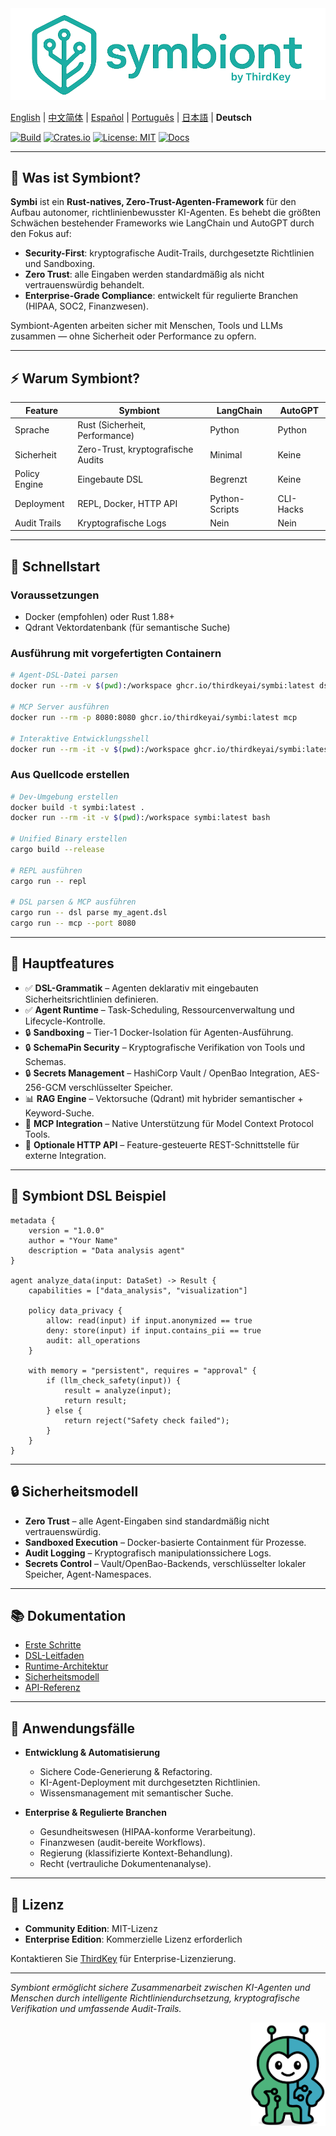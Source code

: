 <img src="logo-hz.png" alt="Symbi">

[English](README.md) | [中文简体](README.zh-cn.md) | [Español](README.es.md) | [Português](README.pt.md) | [日本語](README.ja.md) | **Deutsch**

[![Build](https://img.shields.io/github/actions/workflow/status/thirdkeyai/symbiont/docker-build.yml?branch=main)](https://github.com/thirdkeyai/symbiont/actions)
[![Crates.io](https://img.shields.io/crates/v/symbi)](https://crates.io/crates/symbi)
[![License: MIT](https://img.shields.io/badge/license-MIT-blue.svg)](LICENSE)
[![Docs](https://img.shields.io/badge/docs-online-brightgreen)](https://docs.symbiont.dev)

---

## 🚀 Was ist Symbiont?

**Symbi** ist ein **Rust-natives, Zero-Trust-Agenten-Framework** für den Aufbau autonomer, richtlinienbewusster KI-Agenten.
Es behebt die größten Schwächen bestehender Frameworks wie LangChain und AutoGPT durch den Fokus auf:

* **Security-First**: kryptografische Audit-Trails, durchgesetzte Richtlinien und Sandboxing.
* **Zero Trust**: alle Eingaben werden standardmäßig als nicht vertrauenswürdig behandelt.
* **Enterprise-Grade Compliance**: entwickelt für regulierte Branchen (HIPAA, SOC2, Finanzwesen).

Symbiont-Agenten arbeiten sicher mit Menschen, Tools und LLMs zusammen — ohne Sicherheit oder Performance zu opfern.

---

## ⚡ Warum Symbiont?

| Feature       | Symbiont                            | LangChain      | AutoGPT   |
| ------------- | ----------------------------------- | -------------- | --------- |
| Sprache       | Rust (Sicherheit, Performance)     | Python         | Python    |
| Sicherheit    | Zero-Trust, kryptografische Audits | Minimal        | Keine     |
| Policy Engine | Eingebaute DSL                     | Begrenzt       | Keine     |
| Deployment    | REPL, Docker, HTTP API             | Python-Scripts | CLI-Hacks |
| Audit Trails  | Kryptografische Logs               | Nein           | Nein      |

---

## 🏁 Schnellstart

### Voraussetzungen

* Docker (empfohlen) oder Rust 1.88+
* Qdrant Vektordatenbank (für semantische Suche)

### Ausführung mit vorgefertigten Containern

```bash
# Agent-DSL-Datei parsen
docker run --rm -v $(pwd):/workspace ghcr.io/thirdkeyai/symbi:latest dsl parse /workspace/agent.dsl

# MCP Server ausführen
docker run --rm -p 8080:8080 ghcr.io/thirdkeyai/symbi:latest mcp

# Interaktive Entwicklungsshell
docker run --rm -it -v $(pwd):/workspace ghcr.io/thirdkeyai/symbi:latest bash
```

### Aus Quellcode erstellen

```bash
# Dev-Umgebung erstellen
docker build -t symbi:latest .
docker run --rm -it -v $(pwd):/workspace symbi:latest bash

# Unified Binary erstellen
cargo build --release

# REPL ausführen
cargo run -- repl

# DSL parsen & MCP ausführen
cargo run -- dsl parse my_agent.dsl
cargo run -- mcp --port 8080
```

---

## 🔧 Hauptfeatures

* ✅ **DSL-Grammatik** – Agenten deklarativ mit eingebauten Sicherheitsrichtlinien definieren.
* ✅ **Agent Runtime** – Task-Scheduling, Ressourcenverwaltung und Lifecycle-Kontrolle.
* 🔒 **Sandboxing** – Tier-1 Docker-Isolation für Agenten-Ausführung.
* 🔒 **SchemaPin Security** – Kryptografische Verifikation von Tools und Schemas.
* 🔒 **Secrets Management** – HashiCorp Vault / OpenBao Integration, AES-256-GCM verschlüsselter Speicher.
* 📊 **RAG Engine** – Vektorsuche (Qdrant) mit hybrider semantischer + Keyword-Suche.
* 🧩 **MCP Integration** – Native Unterstützung für Model Context Protocol Tools.
* 📡 **Optionale HTTP API** – Feature-gesteuerte REST-Schnittstelle für externe Integration.

---

## 📐 Symbiont DSL Beispiel

```symbiont
metadata {
    version = "1.0.0"
    author = "Your Name"
    description = "Data analysis agent"
}

agent analyze_data(input: DataSet) -> Result {
    capabilities = ["data_analysis", "visualization"]
    
    policy data_privacy {
        allow: read(input) if input.anonymized == true
        deny: store(input) if input.contains_pii == true
        audit: all_operations
    }
    
    with memory = "persistent", requires = "approval" {
        if (llm_check_safety(input)) {
            result = analyze(input);
            return result;
        } else {
            return reject("Safety check failed");
        }
    }
}
```

---

## 🔒 Sicherheitsmodell

* **Zero Trust** – alle Agent-Eingaben sind standardmäßig nicht vertrauenswürdig.
* **Sandboxed Execution** – Docker-basierte Containment für Prozesse.
* **Audit Logging** – Kryptografisch manipulationssichere Logs.
* **Secrets Control** – Vault/OpenBao-Backends, verschlüsselter lokaler Speicher, Agent-Namespaces.

---

## 📚 Dokumentation

* [Erste Schritte](https://docs.symbiont.dev/getting-started)
* [DSL-Leitfaden](https://docs.symbiont.dev/dsl-guide)
* [Runtime-Architektur](https://docs.symbiont.dev/runtime-architecture)
* [Sicherheitsmodell](https://docs.symbiont.dev/security-model)
* [API-Referenz](https://docs.symbiont.dev/api-reference)

---

## 🎯 Anwendungsfälle

* **Entwicklung & Automatisierung**

  * Sichere Code-Generierung & Refactoring.
  * KI-Agent-Deployment mit durchgesetzten Richtlinien.
  * Wissensmanagement mit semantischer Suche.

* **Enterprise & Regulierte Branchen**

  * Gesundheitswesen (HIPAA-konforme Verarbeitung).
  * Finanzwesen (audit-bereite Workflows).
  * Regierung (klassifizierte Kontext-Behandlung).
  * Recht (vertrauliche Dokumentenanalyse).

---

## 📄 Lizenz

* **Community Edition**: MIT-Lizenz
* **Enterprise Edition**: Kommerzielle Lizenz erforderlich

Kontaktieren Sie [ThirdKey](https://thirdkey.ai) für Enterprise-Lizenzierung.

---

*Symbiont ermöglicht sichere Zusammenarbeit zwischen KI-Agenten und Menschen durch intelligente Richtliniendurchsetzung, kryptografische Verifikation und umfassende Audit-Trails.*


<div align="right">
  <img src="symbi-trans.png" alt="Symbi Logo" width="120">
</div>